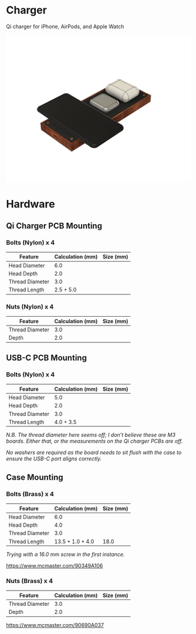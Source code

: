 # Charger

Qi charger for iPhone, AirPods, and Apple Watch

![Preview](preview.png)

# Hardware

## Qi Charger PCB Mounting

### Bolts (Nylon) x 4

| Feature         | Calculation (mm) | Size (mm) |
| --------------- | ---------------- | --------- |
| Head Diameter	  | 6.0              |           |
| Head Depth      | 2.0              |           |
| Thread Diameter | 3.0              |           |
| Thread Length   | 2.5 + 5.0        |           |


### Nuts (Nylon) x 4

| Feature         | Calculation (mm) | Size (mm) |
| --------------- | ---------------- | --------- |
| Thread Diameter | 3.0              |           |
| Depth           | 2.0              |           |

## USB-C PCB Mounting

### Bolts (Nylon) x 4

| Feature         | Calculation (mm) | Size (mm) |
| --------------- | ---------------- | --------- |
| Head Diameter | 5.0             |           |
| Head Depth   | 2.0        |           |
| Thread Diameter           | 3.0              |           |
| Thread Length           | 4.0 + 3.5              |           |

_N.B. The thread diameter here seems off; I don’t believe these are M3 boards. Either that, or the measurements on the Qi charger PCBs are off._

_No washers are required as the board needs to sit flush with the case to ensure the USB-C port aligns correctly._

## Case Mounting

### Bolts (Brass) x 4

| Feature         | Calculation (mm) | Size (mm) |
| --------------- | ---------------- | --------- |
| Head Diameter   | 6.0              |           |
| Head Depth      | 4.0              |           |
| Thread Diameter | 3.0              |           |
| Thread Length   | 13.5 + 1.0 + 4.0 | 18.0      |

_Trying with a 16.0 mm screw in the first instance._

https://www.mcmaster.com/90349A106

### Nuts (Brass) x 4

| Feature         | Calculation (mm) | Size (mm) |
| --------------- | ---------------- | --------- |
| Thread Diameter | 3.0              |           |
| Depth           | 2.0              |           |

https://www.mcmaster.com/90690A037
